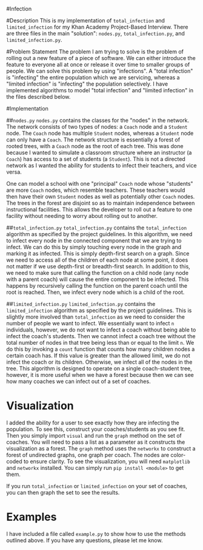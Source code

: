 #Infection

#Description
This is my implementation of ``total_infection`` and ``limited_infection`` for my Khan Academy Project-Based Interview. There are three files in the main "solution": ``nodes.py``, ``total_infection.py``, and ``limited_infection.py``. 

#Problem Statement
The problem I am trying to solve is the problem of rolling out a new feature of a piece of software. We can either introduce the feature to everyone all at once or release it over time to smaller groups of people. We can solve this problem by using "infections". A "total infection" is "infecting" the entire population which we are servicing, whereas a "limited infection" is "infecting" the population selectively. I have implemented algorithms to model "total infection" and "limited infection" in the files described below. 

#Implementation

##``nodes.py``
``nodes.py`` contains the classes for the "nodes" in the network. The network consists of two types of nodes: a ``Coach`` node and a ``Student`` node. The ``Coach`` node has multiple ``Student`` nodes, whereas a ``Student`` node can only have a ``Coach``. The network structure is essentially a forest of rooted trees, with a ``Coach`` node as the root of each tree. This was done because I wanted to simulate a classroom structure where an instructor (a ``Coach``) has access to a set of students (a ``Student``). This is not a directed network as I wanted the ability for students to infect their teachers, and vice versa. 

One can model a school with one "principal" ``Coach`` node whose "students" are more ``Coach`` nodes, which resemble teachers. These teachers would then have their own ``Student`` nodes as well as potentially other ``Coach`` nodes. The trees in the forest are disjoint so as to maintain independence between instructional facilities. This allows the developer to roll out a feature to one facility without needing to worry about rolling out to another. 

##``total_infection.py``
``total_infection.py`` contains the ``total_infection`` algorithm as specified by the project guidelines. In this algorithm, we need to infect every node in the connected component that we are trying to infect. We can do this by simply touching every node in the graph and marking it as infected. This is simply depth-first search on a graph. Since we need to access all of the children of each node at some point, it does not matter if we use depth-first or breadth-first search. In addition to this, we need to make sure that calling the function on a child node (any node with a parent coach) will cause the entire component to be infected. This happens by recursively calling the function on the parent coach until the root is reached. Then, we infect every node which is a child of the root. 

##``limited_infection.py``
``limited_infection.py`` contains the ``limited_infection`` algorithm as specified by the project guidelines. This is slightly more involved than ``total_infection`` as we need to consider the number of people we want to infect. We essentially want to infect `n` individuals, however, we do not want to infect a coach without being able to infect the coach's students. Then we cannot infect a coach tree without the total number of nodes in that tree being less than or equal to the limit `n`. We do this by invoking a ``count`` function that counts how many children nodes a certain coach has. If this value is greater than the allowed limit, we do not infect the coach or its children. Otherwise, we infect all of the nodes in the tree. This algorithm is designed to operate on a single coach-student tree, however, it is more useful when we have a forest because then we can see how many coaches we can infect out of a set of coaches. 

# Visualization
I added the ability for a user to see exactly how they are infecting the population. To see this, construct your coaches/students as you see fit. Then you simply import ``visual`` and run the ``graph`` method on the set of coaches. You will need to pass a list as a parameter as it constructs the visualization as a forest. The ``graph`` method uses the ``networkx`` to construct a forest of undirected graphs, one graph per coach. The nodes are color-coded to ensure clarity. To see the visualization, you will need ``matplotlib`` and ``networkx`` installed. You can simply run ``pip install <module>`` to get them. 

If you run ``total_infection`` or ``limited_infection`` on your set of coaches, you can then graph the set to see the results. 

# Examples
I have included a file called ``example.py`` to show how to use the methods outlined above. If you have any questions, please let me know. 